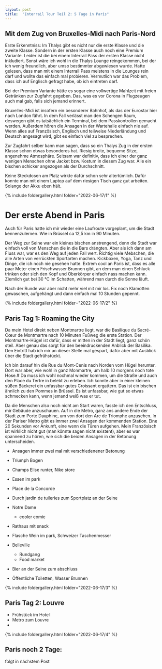 ```yaml
---
layout: post
title:  "Interrail Tour Teil 2: 5 Tage in Paris"
---
```


## Mit dem Zug von Bruxelles-Midi nach Paris-Nord
Erste Erkenntniss: Im Thalys gibt es nicht nur die erste Klasse und die zweite Klasse. Sondern in der ersten Klasse auch noch eine Premium Variante.
Leider ist die bei einem Interrail Pass der ersten Klasse nicht inkludiert.
Sonst wäre ich wohl in die Thalys Lounge reingekommen, bei der ich wenig freundlich, aber umso bestimmter abgewiesen wurde.
Hatte gelesen, dass man mit einem Interrail Pass meistens in die Lounges rein darf und wollte das einfach mal probieren.
Vermutlich war das Problem, dass ich auf Englisch gefragt habe, ob ich eintreten darf.
  
Bei der Premium Variante hätte es sogar eine vollwertige Mahlzeit mit freien Getränken zur Zugfahrt gegeben.
Das, was es vor Corona in Flugzeugen auch mal gab, falls sich jemand erinnert.

Bruxelles-Midi ist insofern ein besonderer Bahnhof, als das der Eurostar hier nach London fährt.
In dem Fall verlässt man den Schengen Raum, deswegen gibt es tatsächlich ein Terminal, bei dem Passkontrollen gemacht werden. 
Außerdem hören die Ansagen in der Wartehalle einfach nie auf.
Wenn alles auf Französisch, Englisch und teilweise Niederländung und Deutsch angesagt wird, gibt es einfach viel zu besprechen. 

Zur Zugfahrt selber kann man sagen, dass so ein Thalys Zug in der ersten Klasse schon etwas besonderes hat. Riesig breite, bequeme Sitze, angenehme Atmosphäre.
Seltsam war definitiv, dass ich einer der ganz wenigen Menschen ohne Jacket bzw. Kostum in diesem Zug war. 
Alle ein bischen schicker angezogen als der Durchschnitt.

Keine Steckdosen am Platz wirkte dafür schon sehr altertümlich.
Dafür konnte man mit einem Laptop auf dem riesigen Tisch ganz gut arbeiten. Solange der Akku eben hält.

 
{% include foldergallery.html folder="2022-06-17/1" %}
# Der erste Abend in Paris
Auch für Paris hatte ich mir wieder eine Laufroute vorgeplant, um die Stadt kennenzulernen.
Wie in Brüssel ca 12,5 km in 90 Minuten. 

Der Weg zur Seine war ein kleines bischen anstrengend, denn die Stadt war einfach voll von Menschen die in die Bars drängten.
Aber als ich dann am Fluss war, war es den Weg auf jeden Fall wert.
Richtig viele Mebschen, die alle Arten von verrückten Sportarten machen. Kickboxen, Yoga, Tanz und Dinge, die ich noch nie gesehen hatte.
Extrem cool an Paris ist, dass es alle paar Meter einen Frischwasser Brunnen gibt, an dem man einen Schluck trinken oder sich den Kopf und Oberkörper einfach nass machen kann.
Ziemlich gut bei 30 ℃ im Schatten, während man durch die Sonne läuft.

Nach der Runde war aber nicht mehr viel mit mir los. Fix noch Klamotten gewaschen, aufgehängt und dann einfach mal 10 Stunden gepennt. 

{% include foldergallery.html folder="2022-06-17/2" %}

## Paris Tag 1: Roaming the City
Da mein Hotel direkt neben Montmartre liegt, war die Basilique du Sacré-Cœur de Montmartre nach 10 Minuten Fußweg die erste Station.
Der Montmartre-Hügel ist dafür, dass er mitten in der Stadt liegt, ganz schön steil. Aber genau das sorgt für den beeindruckenden Anblick der Basilika.
Den Eintritt hab ich mir an dieser Stelle mal gespart, dafür aber mit Ausblick über die Stadt gefrühstückt.

Ich bin darauf hin die Rue du Mont-Cenis nach Norden vom Hügel herunter. Dort war aber, wie wohl in ganz Monmartre, um halb 10 morgens noch tote Hose.#
Da muss ich wohl nochmal wieder kommen, um die Straße und auch den Place du Tertre in belebt zu erleben.
Ich konnte aber in einer kleinen süßen Bäckerei ein unfassbar gutes Croissant ergattern. Das ist ein bischen ähnlich zu den Pommes in Brüssel. Es ist unfassbar, wie gut so etwas schmecken kann, wenn jemand weiß was er tut.

Da die Menschen also noch nicht am Start waren, fasste ich den Entschluss, mir Gebäude anzuschauen. Auf in die Metro, ganz ans andere Ende der Stadt zum Porte Dauphine, um von dort den Arc de Triomphe anzusehen. In der Pariser Metro gibt es immer zwei Ansagen der kommenden Station. Eine 20 Sekunden vor Ankunft, eine wenn die Türen aufgehen. 
Mein Französisch ist wirklich nicht gut (man könnte sagen nicht existent), aber es war spannend zu hören, wie sich die beiden Ansagen in der Betonung unterscheiden. 

  * Ansagen immer zwei mal mit verschiedenener Betonung
* Triumph Bogen
* Champs Elise runter, Nike store
* Essen im park
* Place de la Concorde 
* Durch jardin de tuileries zum Sportplatz an der Seine 
* Notre Dame
  * cooler comic 
* Rathaus mit snack 
* Flasche Wein im park, Schweizer Taschenmesser
* Belleville
  * Rundgang
  * Food market
* Bier an der Seine zum abschluss

* Öffentliche Toiletten, Wasser Brunnen 


{% include foldergallery.html folder="2022-06-17/3" %}
## Paris Tag 2: Louvre
* Frühstück im Hotel
* Metro zum Louvre
* 

{% include foldergallery.html folder="2022-06-17/4" %}
## Paris noch 2 Tage:
folgt in nächstem Post
